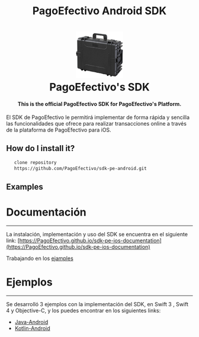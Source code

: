 <h1 align="center">PagoEfectivo Android SDK </h1>

<h1 align="center">
  <a href="https://github.com/PagoEfectivo">
    <img src="assets/demo.jpg" alt="Orbis Mobile Developers" width="25%"></a>
  </a>
  <br>
  PagoEfectivo's SDK
  <br>
</h1>

<h4 align="center">This is the official PagoEfectivo SDK for PagoEfectivo's Platform.</h4>

El SDK de PagoEfectivo le permitirá implementar de forma rápida y sencilla las funcionalidades que ofrece para realizar transacciones online a través de la plataforma de PagoEfectivo para iOS.

## How do I install it?

       clone repository
       https://github.com/PagoEfectivo/sdk-pe-android.git
       
 ## Examples
 
  # Documentación
  ---
  La instalación, implementación y uso del SDK se encuentra en el siguiente link:
  [https://PagoEfectivo.github.io/sdk-pe-ios-documentation](https://PagoEfectivo.github.io/sdk-pe-ios-documentation)
 
 
 Trabajando en los [ejamples](https://github.com/PagoEfectivo/sdk-pe-android-kotlin-example.git)
 
  # Ejemplos
  ---
  Se desarrolló 3 ejemplos con la implementación del SDK, en Swift 3 , Swift 4 y Objective-C, y los puedes encontrar en los siguientes links:
  - [Java-Android](https://github.com/PagoEfectivo/sdk-pe-android-java-example.git)
  - [Kotlin-Android](https://github.com/PagoEfectivo/sdk-pe-android-kotlin-example.git)
 
